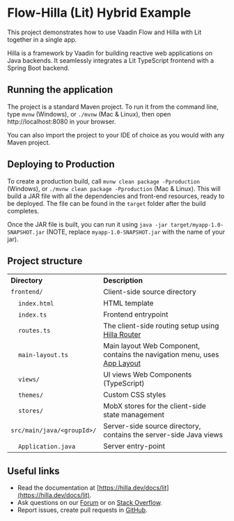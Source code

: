 # Flow-Hilla (Lit) Hybrid Example

This project demonstrates how to use Vaadin Flow and Hilla with Lit together in a single app.

Hilla is a framework by Vaadin for building reactive web applications on Java backends. It seamlessly integrates a Lit TypeScript frontend with a Spring Boot backend.

## Running the application

The project is a standard Maven project. To run it from the command line,
type `mvnw` (Windows), or `./mvnw` (Mac & Linux), then open
http://localhost:8080 in your browser.

You can also import the project to your IDE of choice as you would with any
Maven project.

## Deploying to Production

To create a production build, call `mvnw clean package -Pproduction` (Windows),
or `./mvnw clean package -Pproduction` (Mac & Linux).
This will build a JAR file with all the dependencies and front-end resources,
ready to be deployed. The file can be found in the `target` folder after the build completes.

Once the JAR file is built, you can run it using
`java -jar target/myapp-1.0-SNAPSHOT.jar` (NOTE, replace
`myapp-1.0-SNAPSHOT.jar` with the name of your jar).

## Project structure

<table style="width:100%; text-align: left;">
  <tr><th>Directory</th><th>Description</th></tr>
  <tr><td><code>frontend/</code></td><td>Client-side source directory</td></tr>
  <tr><td>&nbsp;&nbsp;&nbsp;&nbsp;<code>index.html</code></td><td>HTML template</td></tr>
  <tr><td>&nbsp;&nbsp;&nbsp;&nbsp;<code>index.ts</code></td><td>Frontend entrypoint</td></tr>
  <tr><td>&nbsp;&nbsp;&nbsp;&nbsp;<code>routes.ts</code></td><td>The client-side routing setup using <a href="https://hilla.dev/docs/routing/router">Hilla Router</a></td></tr>
  <tr><td>&nbsp;&nbsp;&nbsp;&nbsp;<code>main-layout.ts</code></td><td>Main layout Web Component, contains the navigation menu, uses <a href="https://vaadin.com/docs/latest/ds/components/app-layout">App Layout</a></td></tr>
  <tr><td>&nbsp;&nbsp;&nbsp;&nbsp;<code>views/</code></td><td>UI views Web Components (TypeScript)</td></tr>
  <tr><td>&nbsp;&nbsp;&nbsp;&nbsp;<code>themes/</code></td><td>Custom CSS styles</td></tr>
  <tr><td>&nbsp;&nbsp;&nbsp;&nbsp;<code>stores/</code></td><td>MobX stores for the client-side state management</td></tr>
  <tr><td><code>src/main/java/&lt;groupId&gt;/</code></td><td>Server-side source directory, contains the server-side Java views</td></tr>
  <tr><td>&nbsp;&nbsp;&nbsp;&nbsp;<code>Application.java</code></td><td>Server entry-point</td></tr>
</table>

## Useful links

- Read the documentation at [https://hilla.dev/docs/lit](https://hilla.dev/docs/lit).
- Ask questions on our [Forum](https://vaadin.com/forum/c/hilla/18) or on [Stack Overflow](https://stackoverflow.com/questions/tagged/hilla).
- Report issues, create pull requests in [GitHub](https://github.dev/hilla).
